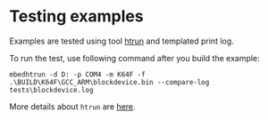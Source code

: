 # Testing examples

Examples are tested using tool [htrun](https://github.com/ARMmbed/mbed-os-tools/tree/master/packages/mbed-host-tests) and templated print log. 

To run the test, use following command after you build the example:
```
mbedhtrun -d D: -p COM4 -m K64F -f .\BUILD\K64F\GCC_ARM\blockdevice.bin --compare-log tests\blockdevice.log
```


More details about `htrun` are [here](https://github.com/ARMmbed/htrun#testing-mbed-os-examples).

